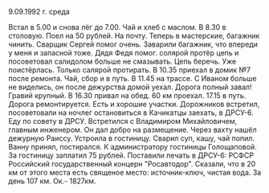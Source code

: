 9.09.1992 г. среда

Встал в 5.00 и снова лёг до 7.00. 
Чай и хлеб с маслом.
 В 8.30 в столовую. Поел на 50 рублей. На почту. Теперь в мастерские, багажник чинить. Сварщик Сергей помог очень. Заварили багажник, что впереди у меня и запасной тоже. Дядя Федя помог. солярой протёр цепь и посоветовал салидолом больше не смазывать. Цепь беречь. Уже поистёрлась. Только салярой протирать.
  В 10.35 приехал в домик №7 после ремонта. Чай, сбор и в путь. 
  В 11.45 на трассе. С Иваном больше не виделись, он после дежурства домой уехал.
  Дорога полный завал! Гравий крупный.
 В 16.30 привал на обед. 60 км проехал.
 17.15 в путь. Дорога ремонтируется. Есть и хорошие участки. Дорожников встретил, посоветовали на ночлег остановиться в Качикатцы заехать, в ДРСУ-6. 
  Еду по совету в ДРСУ. Встретился с Владимиром Михайловичем, главным инженером. Он дал добро на размещение.
 Через вахту нашёл дежурную Раиссу. Устроила в гостиницу. Сварил суп, кашу, чай попил. Ванну принял, постирался. К администратору гостиницы Голощаповой. За гостиницу заплатил 75 рублей. Поставили печать в ДРСУ-6: РСФСР Российский государственный концерн "Росавтодор". Сказали, что в 20 км от этого места есть священое место: источник-ключ, чистая вода.
  За день 107 км. Ок.- 1827км.